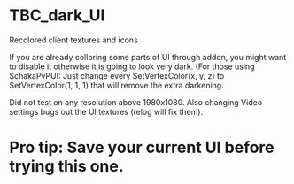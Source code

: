 # TBC_dark_UI
Recolored client textures and icons

If you are already colloring some parts of UI through addon, 
you might want to disable it otherwise it is going to look very dark. 
(For those using SchakaPvPUI: Just change every SetVertexColor(x, y, z) to SetVertexColor(1, 1, 1) that will remove the extra darkening.


Did not test on any resolution above 1980x1080. Also changing Video settings bugs out the UI textures (relog will fix them).

# Pro tip: Save your current UI before trying this one.



